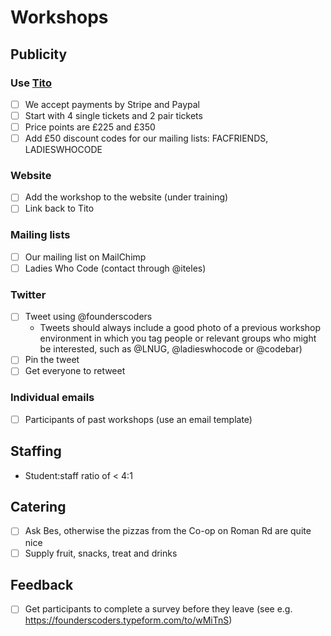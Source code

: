 # Workshops

## Publicity

### Use [Tito](https://ti.to/founders-coders/)
- [ ] We accept payments by Stripe and Paypal
- [ ] Start with 4 single tickets and 2 pair tickets
- [ ] Price points are £225 and £350
- [ ] Add £50 discount codes for our mailing lists: FACFRIENDS, LADIESWHOCODE

### Website
- [ ] Add the workshop to the website (under training)
- [ ] Link back to Tito

### Mailing lists
- [ ] Our mailing list on MailChimp
- [ ] Ladies Who Code (contact through @iteles)

### Twitter
- [ ] Tweet using @founderscoders
    - Tweets should always include a good photo of a previous workshop environment in which you tag people or relevant groups who might be interested, such as @LNUG, @ladieswhocode or @codebar)
- [ ] Pin the tweet
- [ ] Get everyone to retweet

### Individual emails
- [ ] Participants of past workshops (use an email template)

## Staffing
- Student:staff ratio of < 4:1

## Catering
- [ ] Ask Bes, otherwise the pizzas from the Co-op on Roman Rd are quite nice
- [ ] Supply fruit, snacks, treat and drinks

## Feedback
- [ ] Get participants to complete a survey before they leave (see e.g. https://founderscoders.typeform.com/to/wMiTnS)



